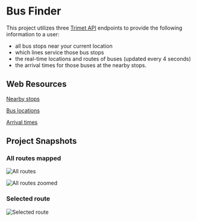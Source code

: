 # Bus Finder

This project utilizes three [Trimet API](https://developer.trimet.org/ws_docs/) endpoints to provide the following information
to a user:

* all bus stops near your current location
* which lines service those bus stops
* the real-time locations and routes of buses (updated every 4 seconds)
* the arrival times for those buses at the nearby stops.

## Web Resources

[Nearby stops](https://developer.trimet.org/ws_docs/stop_location_ws.shtml)

[Bus locations](https://developer.trimet.org/ws_docs/vehicle_locations_ws.shtml)

[Arrival times](https://developer.trimet.org/ws_docs/arrivals_ws.shtml)

## Project Snapshots

### All routes mapped
![All routes](All_routes.png)

![All routes zoomed](All_routes_zoom.png)

### Selected route
![Selected route](Route_4.png)


